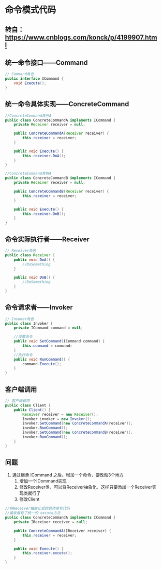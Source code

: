 

# 命令模式代码

## 转自：https://www.cnblogs.com/konck/p/4199907.html

## 统一命令接口——Command

```java
// Command角色
public interface ICommand {
    void Execute();
}
```

## 统一命令具体实现——ConcreteCommand
```java
//ConcreteCommand角色A
public class ConcreteCommandA implements ICommand {
    private Receiver receiver = null;

    public ConcreteCommandA(Receiver receiver) {
        this.receiver = receiver;
    }

    public void Execute() {
        this.receiver.DoA();
    }
}
```

```java
//ConcreteCommand角色A
public class ConcreteCommandB implements ICommand {
    private Receiver receiver = null;

    public ConcreteCommandB(Receiver receiver) {
        this.receiver = receiver;
    }

    public void Execute() {
        this.receiver.DoB();
    }
}
```

## 命令实际执行者——Receiver

```java
// Receiver角色
public class Receiver {
    public void DoA() {
    	//DoSomething
    }

    public void DoB() {
    	//DoSomething
    }
}
```
## 命令请求者——Invoker

```java
// Invoker角色
public class Invoker {
    private ICommand command = null;

    //设置命令
    public void SetCommand(ICommand command) {
        this.command = command;
    }
    //执行命令
    public void RunCommand() {
        command.Execute();
    }
}
```

## 客户端调用

```java
// 客户端调用
public class Client {
    public Client() {
        Receiver receiver = new Receiver();
        Invoker invoker = new Invoker();
        invoker.SetCommand(new ConcreteCommandA(receiver));
        invoker.RunCommand();
        invoker.SetCommand(new ConcreteCommandB(receiver));
        invoker.RunCommand();
    }
}
```

## 问题

1. 通过继承 ICommand 之后，增加一个命令，要改动3个地方
   1. 增加一个ICommand实现
   2. 修改Receiver类，可以将Receiver抽象化，这样只要添加一个Receiver实现类就行了
   3. 修改Client

```java
//将Receiver抽象化后的具体命令代码
//接收者有了统一的 excute方法
public class ConcreteCommandA implements ICommand {
    private IReceiver receiver = null;

    public ConcreteCommandA(IReceiver receiver) {
        this.receiver = receiver;
    }

    public void Execute() {
        this.receiver.excute();
    }
}
```

